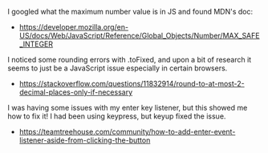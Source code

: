 I googled what the maximum number value is in JS and found MDN's doc: 
- https://developer.mozilla.org/en-US/docs/Web/JavaScript/Reference/Global_Objects/Number/MAX_SAFE_INTEGER

I noticed some rounding errors with .toFixed, and upon a bit of research
it seems to just be a JavaScript issue especially in certain browsers. 
- https://stackoverflow.com/questions/11832914/round-to-at-most-2-decimal-places-only-if-necessary 

I was having some issues with my enter key listener, but this showed me how to 
fix it! I had been using keypress, but keyup fixed the issue. 
- https://teamtreehouse.com/community/how-to-add-enter-event-listener-aside-from-clicking-the-button 